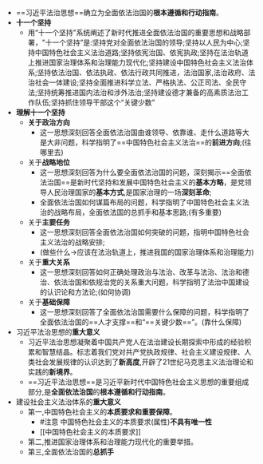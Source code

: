 - ==习近平法治思想==确立为全面依法治国的**根本遵循和行动指南**。 
- **十一个坚持**
	- 用“十一个坚持"系统阐述了新时代推进全面依法治国的重要思想和战略部署，"十一个坚持”是:坚持党对全面依法治国的领导;坚持以人民为中心;坚持中国特色社会主义法治道路;坚持依宪治国、依宪执政;坚持在法治轨道上推进国家治理体系和治理能力现代化;坚持建设中国特色社会主义法治体系;坚持依法治国、依法执政、依法行政共同推进，法治国家,法治政府、法治社会一体建设;坚持全面推进科学立法、严格执法、公正司法、全民守法;坚持统筹推进国内法治和涉外法治;坚持建设德才兼备的高素质法治工作队伍;坚持抓住领导干部这个“关键少数”
- **理解十一个坚持**
	- **关于政治方向**
		- 这一思想深刻回答全面依法治国由谁领导、依靠谁、走什么道路等大是大非问题，科学指明了==中国特色社会主义法治==的**前进方向**;(往哪里去)
	- 关于**战略地位**
		- 这一思想深刻回答为什么要全面依法治国的问题，深刻揭示==全面依法治国==是新时代坚持和发展中国特色社会主义的**基本方略**，是党领导人民治理国家的**基本方式**,是国家治理的一场**深刻革命**;
		- 全面依法治国如何谋篇布局的问题，科学指明了中国特色社会主义法治的战略布局，全面依法国的总抓手和基本思路;(有多重要)
	- 关于**主要任务**
		- 这一思想深刻回答全面依法治国如何突破的问题，指明中国特色社会主义法治的战略安排;
		- (做些什么→应该在法治轨道上，推进我国的国家治理体系和治理能力)
	- 关于**重大关系**
		- 这一思想深刻回答如何正确处理政治与法治、改革与法治、法治和德治、依法治国和依规治党的关系重大问题，科学指明了法治中国建设的认识论和方法论;(如何协调)
	- 关于**基础保障**
		- 这一思想深刻回答了全面依法治国需要什么保障的问题，科学指明了全面依法治国的==人才支撑==和“==关键少数==”。(靠什么保障)
- 习近平法治思想的**重大意义**
	- 习近平法治思想凝聚着中国共产党人在法治建设长期探索中形成的经验积累和智慧结晶。标志着我们党对共产党执政规律、社会主义建设规律、人类社会发展规律的认识达到了**新高度**,开辟了21世纪马克思主义法治理论和实践的**新境界**。
	- ==习近平法治思想==是习近平新时代中国特色社会主义思想的重要组成部分,是**全面依法治国**的**根本遵循和行动指南**。
- 建设社会主义法治体系的**重大意义**
	- 第一,中国特色社会主义的**本质要求和重要保障**。
		- #注意 中国特色社会主义的本质要求(属性)**不具有唯一性**
		- [[中国特色社会主义的本质要求]]
	- 第二,推进国家治理体系和治理能力现代化的重要举措。
	- 第三,全面依法治国的**总抓手**